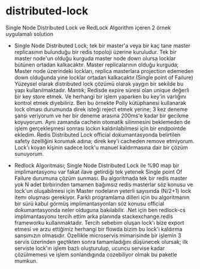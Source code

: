 # distributed-lock
Single Node Distributed Lock ve RedLock Algorithm içeren 2 örnek uygulamalı solution

* Single Node Distributed Lock; tek bir master'a veya bir kaç tane master replicasının bulunduğu bir redis topoloji üzerine kuruludur.
Tek bir master node'un olduğu kurguda master node down olursa locklar bütünen ortadan kalkacaktır. Master replicalarının olduğu kurguda;
Master node üzerindeki lockları, replica masterlara projection edemeden down olduğunda yine locklar ortadan kalkacaktır.(Single point of Failure) 
Yüzeysel olarak distributed lock çözümü olarak yaygın bir sekilde bu yapı kullanılmaktadır.
Mantık; Redisde expire süresi olan unique değerli bir key store etmek. Ve herhangi bir işlem yaparken bu key'in varlığını kontrol etmek diyebiliriz.
Ben bu örnekte Polly kütüphanesi kullanarak lock olması durumunda direk isteği reject etmek yerine; 3 kez deneme şansı veriyorum ve her bir deneme arasına
200ms'e kadar bir gecikme koyuyorum.
Aynı zamanda cachein otomatik silinmesini beklemeden de işlem gerçekleşmesi sonrası lockın kaldırılabilmesi için bir endpointde ekledim.
Redis Distributed Lock official dokumantasyonda belirtilen safety özelliğini korumak adına; direk key'i cacheden remove etmiyorum.
Lock'ı koyan kişinin sadece lock'u manuel kaldırmasına dair bir çözüm sunuyorum.

* Redlock Algoritması; Single Node Distributed Lock ile %90 map bir implimantasyonu var fakat ilave getirdiği tek yetenek Single point Of Failure durumuna 
çözüm sunması. Bu algoritmada tek bir redis master yok N adet birbirinden tamamen bağımsız redis masterlar söz konusu ve lock'un oluşabilmesi için
Master nodeların yeterli sayısında (N/2+1) lock itemı oluşması gerekiyor.
Farklı programlama dilleri için bu algoritmanın bir sürü kabul görmüş implimantasyonları söz konusu official dokumantasyonda neler olduguna bakılabilir.
.Net için ben redlock-cs implimantasyonu tercih ettim arka planında stackexchange.redis frameworku kullanmaktadır.
Tercih sebebim oluşan lock'ı bize export etmesi ve arzu ettiğimiz herhangi bir flowda bizim bu lock'i kaldırma sansımızın olmasıdır.
Özellikle microservis mimarisinde bir işlemin 3 servis üzerinden geçtikten sonra tamamladığını düşünecek olursak; ilk serviste lock'ın işlem bazlı oluşturulup,
ucuncu servise kadar çözülmemesi ve işlem sonlandıgında cozebiliyor olmak bu paketle mumkun.
